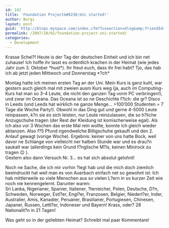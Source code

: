 ```yaml
---
id: 142
title: 'Foundation Project&#8230;Uni started!'
author: Burgi
layout: post
guid: 'http://blogs.myspace.com/index.cfm?fuseaction=blog&amp;friendId=11116526'
permalink: /2007/10/02/foundation-project-uni-started/
categories:
  - Development
---
```



Krasse Schei?! Heute is der Tag der deutschen Einheit und ich bin net zuhause! Ich hoffe ihr lasst es ordentlich krachen in der Heimat (wie jedes Jahr zum 3. Oktober \*hust\*). Ihr freut euch, dass ihr frei habt? Tjo, das hab ich ab jetzt jeden Mittwoch und Donnerstag \*?ch\*

Montag hatte ich meinen ersten Tag an der Uni. Mein Kurs is ganz kuhl, war gestern auch gleich mal mit zweien ausm Kurs weg (ja, auch im Computing-Kurs hat man so 3-4 Leute, die nicht den ganzen Tag vorm PC verbringen!), und zwar im Oceana. Das Oceana ist so ne Geschichte f?ich: die gr? Disco in Leeds (und Leeds hat wirklich ne ganze Menge&#8230; >100&#8217;000 Studenten = 7 Tage die Woche Party!). Obwohl in das Ding gut und gerne 4-5000 Leute reinpassen, k?n sie es sich leisten, nur Leute reinzulassen, die so h?liche Anzugschuhe tragen (der Rest der Kleidung ist komischerweise egal). Als ich also vor 3 Wochen das erste Mal rein wollte, konnte ich gleich wieder abtanzen. Also f?5 Pfund irgendwelche Billigschuhe gekauft und den 2. Anlauf gewagt (vorige Woche). Ergebnis: keiner von uns hatte Bock, weil davor ne Schlange von vielleicht ner halben Stunde war und es drau?n saukalt war (allerdings kein Grund f?nglische M?ls, keinen Minirock zu tragen 😉 ).  
Gestern also dann Versuch Nr. 3&#8230; es hat sich absolut gelohnt!

Noch ne Sache, die ich mir vorhin ?legt hab und die mich doch ziemlich beeindruckt hat weil man es von Auerbach einfach net so gewohnt ist: Ich hab mittlerweile so viele Menschen aus so vielen L?ern in so kurzer Zeit wie noch nie kennengelernt. Darunter waren:  
Sri Lanka, Nigerianer, Spanier, Italiener, ?terreicher, Polen, Deutsche, D?n, Schweden, Norweger, Estl?er, Engl?er, Franzosen, Belgier, Niederl?er, Inder, Australier, Amis, Kanadier, Peruaner, Brasilianer, Portugiesen, Chinesen, Japaner, Russen, Lettl?er, Indoneser und Bayern! Krass, oder? 28 Nationalit?n in 21 Tagen!

Was geht so in der geliebten Heimat? Schreibt mal paar Kommentare!

